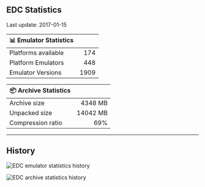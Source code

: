 ## EDC Statistics

Last update: 2017-01-15

| :bar_chart: Emulator Statistics | |
|:-----|------:|
| Platforms available | 174 |
| Platform Emulators | 448 |
| Emulator Versions  | 1909 |

| :package: Archive Statistics | |
|:-----|------:|
| Archive size | 4348 MB |
| Unpacked size | 14042 MB |
| Compression ratio | 69% |
***
## History
![](https://github.com/PhoenixInteractiveNL/emuDownloadCenter/wiki/images_statistics/edc_statistics_emulators.png "EDC emulator statistics history")

![](https://github.com/PhoenixInteractiveNL/emuDownloadCenter/wiki/images_statistics/edc_statistics_archive.png "EDC archive statistics history")
